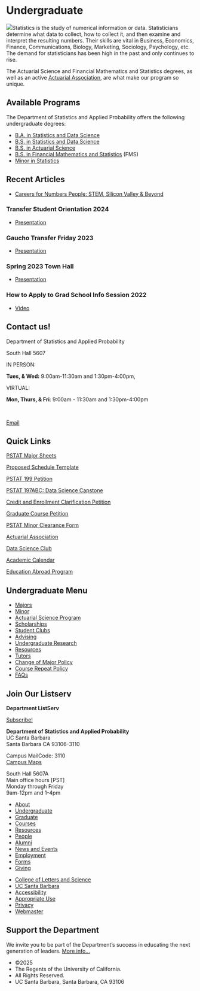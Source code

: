 # Undergraduate

![](/sites/secure.lsit.ucsb.edu.stat.d7/files/sitefiles/Photos/UC_Santa_Barbara-124.jpg)Statistics is the study of numerical information or data. Statisticians determine what data to collect, how to collect it, and then examine and interpret the resulting numbers. Their skills are vital in Business, Economics, Finance, Communications, Biology, Marketing, Sociology, Psychology, etc. The demand for statisticians has been high in the past and only continues to rise.

The Actuarial Science and Financial Mathematics and Statistics degrees, as well as an active [Actuarial Association](http://actuaryclub.pstat.ucsb.edu/), are what make our program so unique.

## Available Programs

The Department of Statistics and Applied Probability offers the following undergraduate degrees:

- [B.A. in Statistics and Data Science](/undergrad/majors/ba)
- [B.S. in Statistics and Data Science](/undergrad/majors/bs-ss)
- [B.S. in Actuarial Science](/undergrad/actuarial-science/bs)
- [B.S. in Financial Mathematics and Statistics](/undergrad/majors/bs-fms) (FMS)
- [Minor in Statistics](/undergrad/minor)

## Recent Articles

- [Careers for Numbers People: STEM, Silicon Valley &amp; Beyond](http://www.learnhowtobecome.org/careers-for-numbers-people/)

### Transfer Student Orientation 2024

- [Presentation](/sites/default/files/sitefiles/2024%20PSTAT%20Transfer%20Orientation.pdf)

### Gaucho Transfer Friday 2023

- [Presentation](/sites/default/files/sitefiles/Gaucho%20Transfer%20Friday%20Presentation.pdf)

### Spring 2023 Town Hall

- [Presentation](/sites/default/files/sitefiles/2023%20PSTAT%20Town%20Hall.pdf)

### How to Apply to Grad School Info Session 2022

- [Video](https://drive.google.com/file/d/1k4RJ4mEl_k6BSr8xSQu_Kaif6IhsQpxz/view?usp=sharing)

## Contact us!

Department of Statistics and Applied Probability

South Hall 5607

IN PERSON:

**Tues, &amp; Wed:** 9:00am-11:30am and 1:30pm-4:00pm,

VIRTUAL:

**Mon, Thurs, &amp; Fri**: 9:00am - 11:30am and 1:30pm-4:00pm

 

[Email](mailto:pstat-undergradadvisor@ucsb.edu)

## Quick Links

[PSTAT Major Sheets](https://my.sa.ucsb.edu/catalog/Current/CollegesDepartments/ls-intro/stats.aspx?DeptTab=Undergraduate)

[Proposed Schedule Template](/sites/default/files/sitefiles/Proposed%20Schedule_0.pdf)

[PSTAT 199 Petition](https://www.pstat.ucsb.edu/undergrad/research#199)

[PSTAT 197ABC: Data Science Capstone](https://pstat197.github.io/about/info-for-students.html#prerequisites-and-eligibility)

[Credit and Enrollment Clarification Petition](https://docs.google.com/forms/d/e/1FAIpQLSeVuoWL1gD0HeAc1Qw1N_YxKp44W68I3CgVBK20iRS9MB96uw/viewform)

[Graduate Course Petition](https://na3.docusign.net/Member/PowerFormSigning.aspx?PowerFormId=5195188b-88e3-478d-9cf8-740f1011949b&env=na3&acct=36d87d60-c882-4887-835a-bc389fb776dd&v=2)

[PSTAT Minor Clearance Form](https://powerforms.docusign.net/092b97fc-9ac8-4dde-bc29-bc6c6fcfd1f9?env=na3&acct=36d87d60-c882-4887-835a-bc389fb776dd&accountId=36d87d60-c882-4887-835a-bc389fb776dd)

[Actuarial Association](http://actuaryclub.pstat.ucsb.edu/)

[Data Science Club](http://datascience.pstat.ucsb.edu/)

[Academic Calendar](http://registrar.sa.ucsb.edu/calinfo.aspx)

[Education Abroad Program](https://eap.ucsb.edu/)

## Undergraduate Menu

- [Majors](/undergrad/majors "Undergraduate Majors")
- [Minor](/undergrad/minor "Minor in Statistical Science")
- [Actuarial Science Program](/undergrad/actuarial-science "Actuarial Science Program")
- [Scholarships](/undergrad/scholarships "Undergraduate Scholarships")
- [Student Clubs](/undergrad/student-clubs "Student Clubs")
- [Advising](/undergrad/advising "Undergraduate Advising")
- [Undergraduate Research](/undergrad/research "Undergraduate Research")
- [Resources](/undergrad/resources "Undergraduate Resources")
- [Tutors](/undergrad/tutors "Tutors")
- [Change of Major Policy](/undergrad/major-change "Change of Major Policy")
- [Course Repeat Policy](/undergrad/course-repeat "Course Repeat Policy")
- [FAQs](/undergrad/faqs "Undergraduate FAQs")

## Join Our Listserv

**Department ListServ**

[Subscribe!](https://groups.google.com/u/1/a/pstat.ucsb.edu/g/pstat-undergrad?hl=en)

**Department of Statistics and Applied Probability**  
UC Santa Barbara  
Santa Barbara CA 93106-3110

Campus MailCode: 3110  
[Campus Maps](http://www.aw.id.ucsb.edu/maps/)

South Hall 5607A  
Main office hours \[PST]  
Monday through Friday  
9am-12pm and 1-4pm

- [About](/about "About")
- [Undergraduate](/undergrad)
- [Graduate](/graduate)
- [Courses](/courses)
- [Resources](/resources "Resources")
- [People](/people)
- [Alumni](/alumni "Undergraduate Alumni")
- [News and Events](/news)
- [Employment](/about/employment "Employment")
- [Forms](/forms "Forms")
- [Giving](/giving "Giving")

<!--THE END-->

- [College of Letters and Science](http://www.college.ucsb.edu "College of Letters and Science")
- [UC Santa Barbara](http://www.ucsb.edu "UC Santa Barbara")
- [Accessibility](/accessibility "Accessibility")
- [Appropriate Use](http://www.policy.ucsb.edu/terms_of_use/ "Appropriate Use")
- [Privacy](http://www.policy.ucsb.edu/privacy-notification/ "Privacy")
- [Webmaster](mailto:help@pstat.ucsb.edu "Webmaster")

## Support the Department

We invite you to be part of the Department’s success in educating the next generation of leaders. [More info...](/giving)

- ©2025
- The Regents of the University of California.
- All Rights Reserved.
- UC Santa Barbara, Santa Barbara, CA 93106